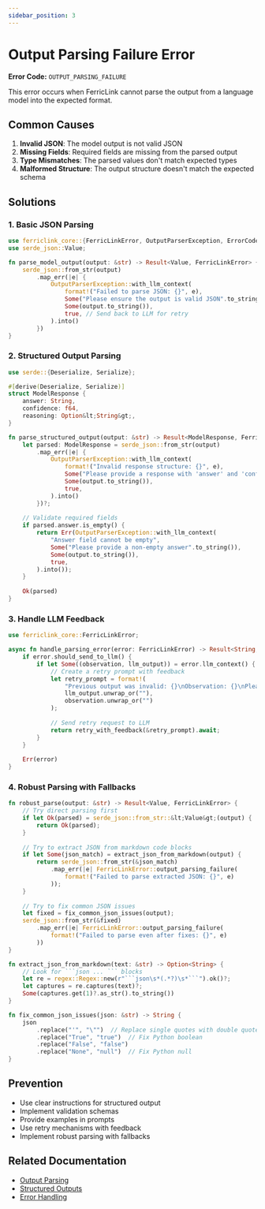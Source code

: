 ```yaml
---
sidebar_position: 3
---
```


# Output Parsing Failure Error

**Error Code:** `OUTPUT_PARSING_FAILURE`

This error occurs when FerricLink cannot parse the output from a language model into the expected format.

## Common Causes

1. **Invalid JSON**: The model output is not valid JSON
2. **Missing Fields**: Required fields are missing from the parsed output
3. **Type Mismatches**: The parsed values don't match expected types
4. **Malformed Structure**: The output structure doesn't match the expected schema

## Solutions

### 1. Basic JSON Parsing

```rust
use ferriclink_core::{FerricLinkError, OutputParserException, ErrorCode};
use serde_json::Value;

fn parse_model_output(output: &str) -> Result<Value, FerricLinkError> {
    serde_json::from_str(output)
        .map_err(|e| {
            OutputParserException::with_llm_context(
                format!("Failed to parse JSON: {}", e),
                Some("Please ensure the output is valid JSON".to_string()),
                Some(output.to_string()),
                true, // Send back to LLM for retry
            ).into()
        })
}
```

### 2. Structured Output Parsing

```rust
use serde::{Deserialize, Serialize};

#[derive(Deserialize, Serialize)]
struct ModelResponse {
    answer: String,
    confidence: f64,
    reasoning: Option&lt;String&gt;,
}

fn parse_structured_output(output: &str) -> Result<ModelResponse, FerricLinkError> {
    let parsed: ModelResponse = serde_json::from_str(output)
        .map_err(|e| {
            OutputParserException::with_llm_context(
                format!("Invalid response structure: {}", e),
                Some("Please provide a response with 'answer' and 'confidence' fields".to_string()),
                Some(output.to_string()),
                true,
            ).into()
        })?;
    
    // Validate required fields
    if parsed.answer.is_empty() {
        return Err(OutputParserException::with_llm_context(
            "Answer field cannot be empty",
            Some("Please provide a non-empty answer".to_string()),
            Some(output.to_string()),
            true,
        ).into());
    }
    
    Ok(parsed)
}
```

### 3. Handle LLM Feedback

```rust
use ferriclink_core::FerricLinkError;

async fn handle_parsing_error(error: FerricLinkError) -> Result<String, FerricLinkError> {
    if error.should_send_to_llm() {
        if let Some((observation, llm_output)) = error.llm_context() {
            // Create a retry prompt with feedback
            let retry_prompt = format!(
                "Previous output was invalid: {}\nObservation: {}\nPlease try again with valid JSON.",
                llm_output.unwrap_or(""),
                observation.unwrap_or("")
            );
            
            // Send retry request to LLM
            return retry_with_feedback(&retry_prompt).await;
        }
    }
    
    Err(error)
}
```

### 4. Robust Parsing with Fallbacks

```rust
fn robust_parse(output: &str) -> Result<Value, FerricLinkError> {
    // Try direct parsing first
    if let Ok(parsed) = serde_json::from_str::&lt;Value&gt;(output) {
        return Ok(parsed);
    }
    
    // Try to extract JSON from markdown code blocks
    if let Some(json_match) = extract_json_from_markdown(output) {
        return serde_json::from_str(&json_match)
            .map_err(|e| FerricLinkError::output_parsing_failure(
                format!("Failed to parse extracted JSON: {}", e)
            ));
    }
    
    // Try to fix common JSON issues
    let fixed = fix_common_json_issues(output);
    serde_json::from_str(&fixed)
        .map_err(|e| FerricLinkError::output_parsing_failure(
            format!("Failed to parse even after fixes: {}", e)
        ))
}

fn extract_json_from_markdown(text: &str) -> Option<String> {
    // Look for ```json ... ``` blocks
    let re = regex::Regex::new(r"```json\s*(.*?)\s*```").ok()?;
    let captures = re.captures(text)?;
    Some(captures.get(1)?.as_str().to_string())
}

fn fix_common_json_issues(json: &str) -> String {
    json
        .replace("'", "\"")  // Replace single quotes with double quotes
        .replace("True", "true")  // Fix Python boolean
        .replace("False", "false")
        .replace("None", "null")  // Fix Python null
}
```

## Prevention

- Use clear instructions for structured output
- Implement validation schemas
- Provide examples in prompts
- Use retry mechanisms with feedback
- Implement robust parsing with fallbacks

## Related Documentation

- [Output Parsing](/docs/guides/output-parsing)
- [Structured Outputs](/docs/guides/structured-outputs)
- [Error Handling](/docs/guides/error-handling)

